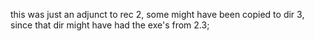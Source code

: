 this was just an adjunct to rec 2, some might have been copied to dir 3, since that dir might have had the exe's from 2.3;